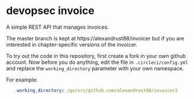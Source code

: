 devopsec invoice
==========================

A simple REST API that manages invoices.


The master branch is kept at https://alexandrust88/invoicer but if you are
interested in chapter-specific versions of the invoicer.


To try out the code in this repository, first create a fork in your own github
account. Now before you do anything, edit the file in `.circleci/config.yml` and
replace the `working_directory` parameter with your own namespace.

For example:
```yaml
    working_directory: /go/src/github.com/alexandrust88/invoicer2
```
